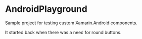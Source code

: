 # AndroidPlayground
Sample project for testing custom Xamarin.Android components.

It started back when there was a need for round buttons.

